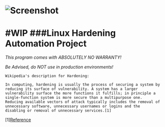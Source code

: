 ![Screenshot](https://raw.github.com/emirozer/nixarmor/master/docs/nixarmor.png)
=======================
#WIP
###Linux Hardening Automation Project
==============
*This program comes with ABSOLUTELY NO WARRANTY!*

*Be Advised, do NOT use in production environments!*

	Wikipedia's description for Hardening:

    In computing, hardening is usually the process of securing a system by reducing its surface of vulnerability. A system has a larger vulnerability surface the more functions it fulfills; in principle a single-function system is more secure than a multipurpose one. Reducing available vectors of attack typically includes the removal of unnecessary software, unnecessary usernames or logins and the disabling or removal of unnecessary services.[1]
[1][Reference](http://en.wikipedia.org/wiki/Hardening_%28computing%29)
